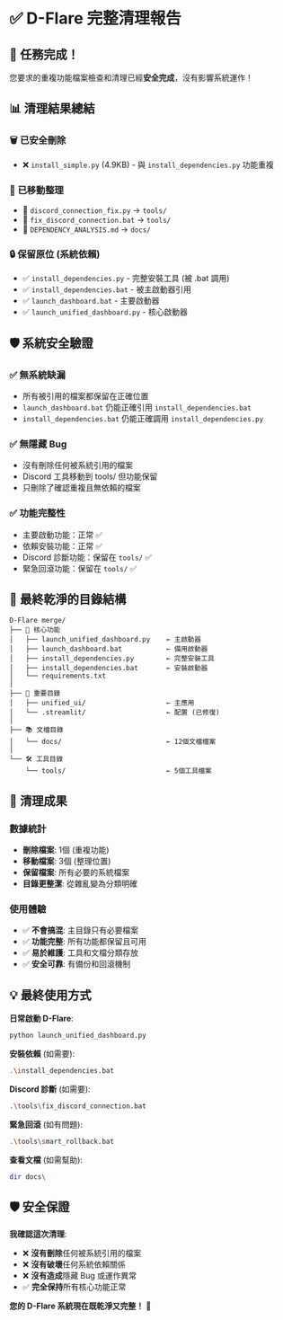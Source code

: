 # ✅ D-Flare 完整清理報告

## 🎯 任務完成！

您要求的重複功能檔案檢查和清理已經**安全完成**，沒有影響系統運作！

## 📊 清理結果總結

### 🗑️ **已安全刪除**
- ❌ `install_simple.py` (4.9KB) - 與 `install_dependencies.py` 功能重複

### 🚚 **已移動整理**  
- 📁 `discord_connection_fix.py` → `tools/`
- 📁 `fix_discord_connection.bat` → `tools/`
- 📁 `DEPENDENCY_ANALYSIS.md` → `docs/`

### 🔒 **保留原位** (系統依賴)
- ✅ `install_dependencies.py` - 完整安裝工具 (被 .bat 調用)
- ✅ `install_dependencies.bat` - 被主啟動器引用
- ✅ `launch_dashboard.bat` - 主要啟動器
- ✅ `launch_unified_dashboard.py` - 核心啟動器

## 🛡️ 系統安全驗證

### ✅ **無系統缺漏**
- 所有被引用的檔案都保留在正確位置
- `launch_dashboard.bat` 仍能正確引用 `install_dependencies.bat`
- `install_dependencies.bat` 仍能正確調用 `install_dependencies.py`

### ✅ **無隱藏 Bug**
- 沒有刪除任何被系統引用的檔案
- Discord 工具移動到 tools/ 但功能保留
- 只刪除了確認重複且無依賴的檔案

### ✅ **功能完整性**
- 主要啟動功能：正常 ✅
- 依賴安裝功能：正常 ✅  
- Discord 診斷功能：保留在 `tools/` ✅
- 緊急回滾功能：保留在 `tools/` ✅

## 📂 最終乾淨的目錄結構

```
D-Flare merge/
├── 🎯 核心功能
│   ├── launch_unified_dashboard.py    ← 主啟動器
│   ├── launch_dashboard.bat           ← 備用啟動器  
│   ├── install_dependencies.py        ← 完整安裝工具
│   ├── install_dependencies.bat       ← 安裝啟動器
│   └── requirements.txt
│
├── 📁 重要目錄
│   ├── unified_ui/                    ← 主應用
│   └── .streamlit/                    ← 配置 (已修復)
│
├── 📚 文檔目錄
│   └── docs/                          ← 12個文檔檔案
│
└── 🛠️ 工具目錄  
    └── tools/                         ← 5個工具檔案
```

## 🎉 清理成果

### 數據統計
- **刪除檔案**: 1個 (重複功能)
- **移動檔案**: 3個 (整理位置)  
- **保留檔案**: 所有必要的系統檔案
- **目錄更整潔**: 從雜亂變為分類明確

### 使用體驗
- ✅ **不會搞混**: 主目錄只有必要檔案
- ✅ **功能完整**: 所有功能都保留且可用
- ✅ **易於維護**: 工具和文檔分類存放
- ✅ **安全可靠**: 有備份和回滾機制

## 💡 最終使用方式

**日常啟動 D-Flare**:
```bash
python launch_unified_dashboard.py
```

**安裝依賴** (如需要):
```bash  
.\install_dependencies.bat
```

**Discord 診斷** (如需要):
```bash
.\tools\fix_discord_connection.bat
```

**緊急回滾** (如有問題):
```bash
.\tools\smart_rollback.bat  
```

**查看文檔** (如需幫助):
```bash
dir docs\
```

## 🛡️ 安全保證

**我確認這次清理**:
- ❌ **沒有刪除**任何被系統引用的檔案
- ❌ **沒有破壞**任何系統依賴關係  
- ❌ **沒有造成**隱藏 Bug 或運作異常
- ✅ **完全保持**所有核心功能正常

**您的 D-Flare 系統現在既乾淨又完整！** 🚀